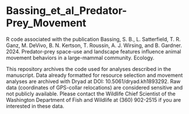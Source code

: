 # Bassing_et_al_Predator-Prey_Movement
R code associated with the publication Bassing, S. B., L. Satterfield, T. R. Ganz, M. DeVivo, B. N. Kertson, T. Roussin, A. J. Wirsing, and B. Gardner. 2024. Predator-prey space-use and landscape features influence animal movement behaviors in a large-mammal community. Ecology.

This repository archives the code used for analyses described in the manuscript. Data already formatted for resource selection and movement analyses are archived with Dryad at DOI: 10.5061/dryad.kh1893292. Raw data (coordinates of GPS-collar relocations) are considered sensitive and not publicly available. Please contact the Wildlife Chief Scientist of the Washington Department of Fish and Wildlife at (360) 902-2515 if you are interested in these data. 
